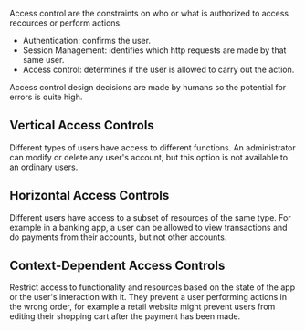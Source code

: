 Access control are the constraints on who or what is authorized to access recources or perform actions.

- Authentication: confirms the user.
- Session Management: identifies which http requests are made by that same user.
- Access control: determines if the user is allowed to carry out the action.

Access control design decisions are made by humans so the potential for errors is quite high.

## Vertical Access Controls

Different types of users have access to different functions. An administrator can modify or delete any user's account, but this option is not available to an ordinary users.

## Horizontal Access Controls

Different users have access to a subset of resources of the same type. For example in a banking app, a user can be allowed to view transactions and do payments from their accounts, but not other accounts.

## Context-Dependent Access Controls

Restrict access to functionality and resources based on the state of the app or the user's interaction with it. They prevent a user performing actions in the wrong order, for example a retail website might prevent users from editing their shopping cart after the payment has been made.


